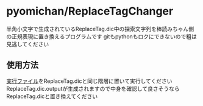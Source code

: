 # pyomichan/ReplaceTagChanger
半角小文字で生成されているReplaceTag.dic中の探索文字列を棒読みちゃん側の正規表現に置き換えるプログラムです
gitもpythonもロクにできないので粗は見逃してください
## 使用方法
[実行ファイル](https://github.com/MitsuAma/pyomichan/blob/master/dist/ReplaceTagChanger.exe)をReplaceTag.dicと同じ階層に置いて実行してください
ReplaceTag.dic.outputが生成されますので中身を確認して良さそうならReplaceTag.dicと置き換えてください

